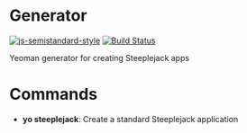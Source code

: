 # Generator

[![js-semistandard-style](https://img.shields.io/badge/code%20style-semistandard-brightgreen.svg?style=flat-square)](https://github.com/Flet/semistandard)
[![Build Status](https://img.shields.io/travis/rust-lang/rust.svg?style=flat-square)](https://travis-ci.org/steeplejack-js/generator)

Yeoman generator for creating Steeplejack apps

# Commands

- **yo steeplejack**: Create a standard Steeplejack application

